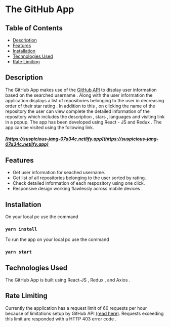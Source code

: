 # The GitHub App

## Table of Contents

- [Description ](#description)
- [Features](#features)
- [Installation](#installation)
- [Technologies Used](#technologies_used)
- [Rate Limiting](#rate_limit)


## Description <a name = "description"></a>
The GitHub App makes use of the <a href = "https://docs.github.com/en/rest" target="_blank" rel="noreferrer" >GitHub API</a> to display user information based on the searched username . Along with the user information the application displays a list of repositories belonging to the user in decreasing order of their star rating . In addition to this , on clicking the name of the repository the user can view complete the detailed information of the repository which includes the description , stars , languages and visiting link in a popup. The app has been developed using React - JS and Redux  . The app can be visited using the following link.

##### [https://suspicious-jang-07a34c.netlify.app](https://suspicious-jang-07a34c.netlify.app)

## Features <a name = "features"></a>

- Get user information for seached username.
- Get list of all repositories belonging to the user sorted by rating.
- Check detailed information of each respository using one click.
- Responsive design working flawlessly across mobile devices .
 
## Installation <a name = "installation"></a>
On your local pc use the command 
 ### `yarn install`
To run the app on your local pc use the command
 ### `yarn start`
 
## Technologies Used  <a name = "technologies_used"></a>
The GitHub App is built using React-JS , Redux , and Axios .
 
## Rate Limiting<a name = "rate_limit"></a>
Currently the application has a request limit of 60 requests per hour because of limitations setup by GitHub API [(read here)](https://docs.github.com/en/rest/overview/resources-in-the-rest-api#rate-limiting). Requests exceeding this limit are responded with a HTTP 403 error code . 
 
 

